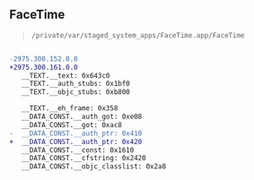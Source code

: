 ## FaceTime

> `/private/var/staged_system_apps/FaceTime.app/FaceTime`

```diff

-2975.300.152.0.0
+2975.300.161.0.0
   __TEXT.__text: 0x643c0
   __TEXT.__auth_stubs: 0x1bf0
   __TEXT.__objc_stubs: 0xb800

   __TEXT.__eh_frame: 0x358
   __DATA_CONST.__auth_got: 0xe08
   __DATA_CONST.__got: 0xac8
-  __DATA_CONST.__auth_ptr: 0x410
+  __DATA_CONST.__auth_ptr: 0x420
   __DATA_CONST.__const: 0x1610
   __DATA_CONST.__cfstring: 0x2420
   __DATA_CONST.__objc_classlist: 0x2a8

```
